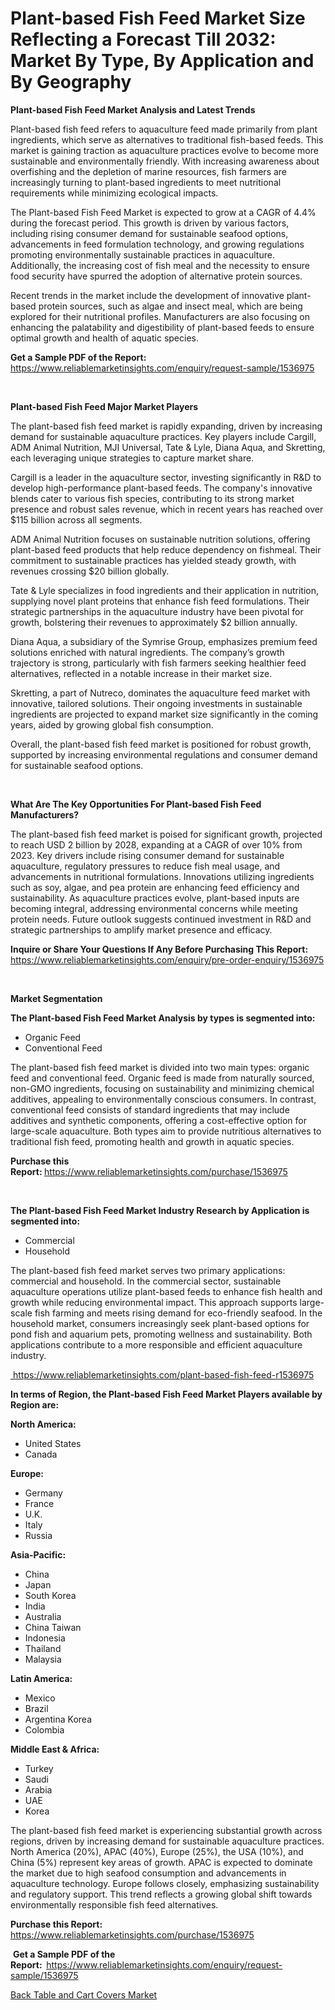 <p><h1>Plant-based Fish Feed Market Size Reflecting a Forecast Till 2032: Market By Type, By Application and By Geography</h1></p><p><strong>Plant-based Fish Feed Market Analysis and Latest Trends</strong></p>
<p><p>Plant-based fish feed refers to aquaculture feed made primarily from plant ingredients, which serve as alternatives to traditional fish-based feeds. This market is gaining traction as aquaculture practices evolve to become more sustainable and environmentally friendly. With increasing awareness about overfishing and the depletion of marine resources, fish farmers are increasingly turning to plant-based ingredients to meet nutritional requirements while minimizing ecological impacts.</p><p>The Plant-based Fish Feed Market is expected to grow at a CAGR of 4.4% during the forecast period. This growth is driven by various factors, including rising consumer demand for sustainable seafood options, advancements in feed formulation technology, and growing regulations promoting environmentally sustainable practices in aquaculture. Additionally, the increasing cost of fish meal and the necessity to ensure food security have spurred the adoption of alternative protein sources.</p><p>Recent trends in the market include the development of innovative plant-based protein sources, such as algae and insect meal, which are being explored for their nutritional profiles. Manufacturers are also focusing on enhancing the palatability and digestibility of plant-based feeds to ensure optimal growth and health of aquatic species.</p></p>
<p><strong>Get a Sample PDF of the Report:&nbsp;</strong> <a href="https://www.reliablemarketinsights.com/enquiry/request-sample/1536975?utm_campaign=2204&utm_medium=2&utm_source=Github&utm_content=ia&utm_term=31032025&utm_id=plant-based-fish-feed">https://www.reliablemarketinsights.com/enquiry/request-sample/1536975</a></p>
<p>&nbsp;</p>
<p><strong>Plant-based Fish Feed Major Market Players</strong></p>
<p><p>The plant-based fish feed market is rapidly expanding, driven by increasing demand for sustainable aquaculture practices. Key players include Cargill, ADM Animal Nutrition, MJI Universal, Tate & Lyle, Diana Aqua, and Skretting, each leveraging unique strategies to capture market share.</p><p>Cargill is a leader in the aquaculture sector, investing significantly in R&D to develop high-performance plant-based feeds. The company's innovative blends cater to various fish species, contributing to its strong market presence and robust sales revenue, which in recent years has reached over $115 billion across all segments.</p><p>ADM Animal Nutrition focuses on sustainable nutrition solutions, offering plant-based feed products that help reduce dependency on fishmeal. Their commitment to sustainable practices has yielded steady growth, with revenues crossing $20 billion globally.</p><p>Tate & Lyle specializes in food ingredients and their application in nutrition, supplying novel plant proteins that enhance fish feed formulations. Their strategic partnerships in the aquaculture industry have been pivotal for growth, bolstering their revenues to approximately $2 billion annually.</p><p>Diana Aqua, a subsidiary of the Symrise Group, emphasizes premium feed solutions enriched with natural ingredients. The company’s growth trajectory is strong, particularly with fish farmers seeking healthier feed alternatives, reflected in a notable increase in their market size.</p><p>Skretting, a part of Nutreco, dominates the aquaculture feed market with innovative, tailored solutions. Their ongoing investments in sustainable ingredients are projected to expand market size significantly in the coming years, aided by growing global fish consumption.</p><p>Overall, the plant-based fish feed market is positioned for robust growth, supported by increasing environmental regulations and consumer demand for sustainable seafood options.</p></p>
<p>&nbsp;</p>
<p><strong>What Are The Key Opportunities For Plant-based Fish Feed Manufacturers?</strong></p>
<p><p>The plant-based fish feed market is poised for significant growth, projected to reach USD 2 billion by 2028, expanding at a CAGR of over 10% from 2023. Key drivers include rising consumer demand for sustainable aquaculture, regulatory pressures to reduce fish meal usage, and advancements in nutritional formulations. Innovations utilizing ingredients such as soy, algae, and pea protein are enhancing feed efficiency and sustainability. As aquaculture practices evolve, plant-based inputs are becoming integral, addressing environmental concerns while meeting protein needs. Future outlook suggests continued investment in R&D and strategic partnerships to amplify market presence and efficacy.</p></p>
<p><strong>Inquire or Share Your Questions If Any Before Purchasing This Report:</strong> <a href="https://www.reliablemarketinsights.com/enquiry/pre-order-enquiry/1536975?utm_campaign=2204&utm_medium=2&utm_source=Github&utm_content=ia&utm_term=31032025&utm_id=plant-based-fish-feed">https://www.reliablemarketinsights.com/enquiry/pre-order-enquiry/1536975</a></p>
<p>&nbsp;</p>
<p><strong>Market Segmentation</strong></p>
<p><strong>The Plant-based Fish Feed Market Analysis by types is segmented into:</strong></p>
<p><ul><li>Organic Feed</li><li>Conventional Feed</li></ul></p>
<p><p>The plant-based fish feed market is divided into two main types: organic feed and conventional feed. Organic feed is made from naturally sourced, non-GMO ingredients, focusing on sustainability and minimizing chemical additives, appealing to environmentally conscious consumers. In contrast, conventional feed consists of standard ingredients that may include additives and synthetic components, offering a cost-effective option for large-scale aquaculture. Both types aim to provide nutritious alternatives to traditional fish feed, promoting health and growth in aquatic species.</p></p>
<p><strong>Purchase this Report:&nbsp;</strong><a href="https://www.reliablemarketinsights.com/purchase/1536975?utm_campaign=2204&utm_medium=2&utm_source=Github&utm_content=ia&utm_term=31032025&utm_id=plant-based-fish-feed">https://www.reliablemarketinsights.com/purchase/1536975</a></p>
<p>&nbsp;</p>
<p><strong>The Plant-based Fish Feed Market Industry Research by Application is segmented into:</strong></p>
<p><ul><li>Commercial</li><li>Household</li></ul></p>
<p><p>The plant-based fish feed market serves two primary applications: commercial and household. In the commercial sector, sustainable aquaculture operations utilize plant-based feeds to enhance fish health and growth while reducing environmental impact. This approach supports large-scale fish farming and meets rising demand for eco-friendly seafood. In the household market, consumers increasingly seek plant-based options for pond fish and aquarium pets, promoting wellness and sustainability. Both applications contribute to a more responsible and efficient aquaculture industry.</p></p>
<p><a href="https://www.reliablemarketinsights.com/plant-based-fish-feed-r1536975?utm_campaign=2204&utm_medium=2&utm_source=Github&utm_content=ia&utm_term=31032025&utm_id=plant-based-fish-feed">&nbsp;https://www.reliablemarketinsights.com/plant-based-fish-feed-r1536975</a></p>
<p><strong>In terms of Region, the Plant-based Fish Feed Market Players available by Region are:</strong></p>
<p>
    <p> <strong> North America: </strong>
        <ul>
            <li>United States</li>
            <li>Canada</li>
        </ul>
        </p> 
    <p> <strong> Europe: </strong>
        <ul>
            <li>Germany</li>
            <li>France</li>
            <li>U.K.</li>
            <li>Italy</li>
            <li>Russia</li>
        </ul>
        </p> 
    <p> <strong> Asia-Pacific: </strong>
        <ul>
            <li>China</li>
            <li>Japan</li>
            <li>South Korea</li>
            <li>India</li>
            <li>Australia</li>
            <li>China Taiwan</li>
            <li>Indonesia</li>
            <li>Thailand</li>
            <li>Malaysia</li>
        </ul>
        </p> 
    <p> <strong> Latin America: </strong>
        <ul>
            <li>Mexico</li>
            <li>Brazil</li>
            <li>Argentina Korea</li>
            <li>Colombia</li>
        </ul>
        </p> 
    <p> <strong> Middle East & Africa: </strong>
        <ul>
            <li>Turkey</li>
            <li>Saudi</li>
            <li>Arabia</li>
            <li>UAE</li>
            <li>Korea</li>
        </ul>
    </p>
    </p>
<p><p>The plant-based fish feed market is experiencing substantial growth across regions, driven by increasing demand for sustainable aquaculture practices. North America (20%), APAC (40%), Europe (25%), the USA (10%), and China (5%) represent key areas of growth. APAC is expected to dominate the market due to high seafood consumption and advancements in aquaculture technology. Europe follows closely, emphasizing sustainability and regulatory support. This trend reflects a growing global shift towards environmentally responsible fish feed alternatives.</p></p>
<p><strong>Purchase this Report: </strong><a href="https://www.reliablemarketinsights.com/purchase/1536975?utm_campaign=2204&utm_medium=2&utm_source=Github&utm_content=ia&utm_term=31032025&utm_id=plant-based-fish-feed">https://www.reliablemarketinsights.com/purchase/1536975</a></p>
<p>&nbsp;<strong>Get a Sample PDF of the Report:&nbsp;&nbsp;</strong><a href="https://www.reliablemarketinsights.com/enquiry/request-sample/1536975?utm_campaign=2204&utm_medium=2&utm_source=Github&utm_content=ia&utm_term=31032025&utm_id=plant-based-fish-feed">https://www.reliablemarketinsights.com/enquiry/request-sample/1536975</a></p>
<p><strong></strong></p>
<p><p><a href="https://github.com/tambraunrue691969/Market-Research-Report-List-1/blob/main/back-table-and-cart-covers-market.md?utm_campaign=2204&utm_medium=2&utm_source=Github&utm_content=ia&utm_term=31032025&utm_id=plant-based-fish-feed">Back Table and Cart Covers Market</a></p></p>